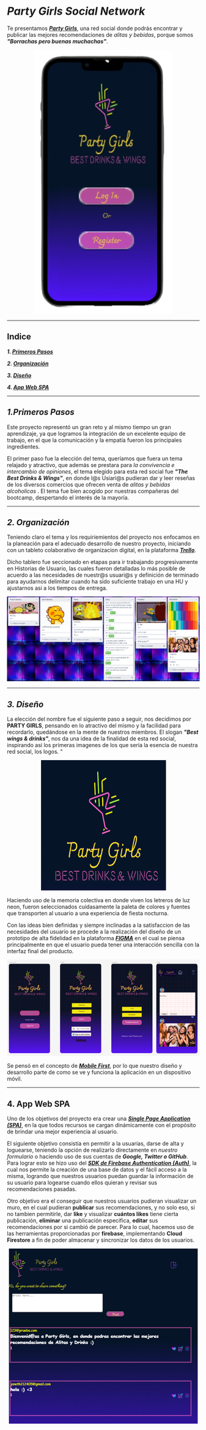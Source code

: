# **_Party Girls Social Network_**

Te presentamos [**_Party Girls_**](https://party-girls-2022.web.app), una red social donde podrás encontrar y publicar las mejores recomendaciones de _alitas y bebidas_, porque somos **_"Borrachas pero buenas muchachas"_**.

<center><img src="src\Images\Mi proyecto.png"></center>

___

## **Indice**

**_1. [Primeros Pasos](#1-primeros-pasos)_**

**_2. [Organización](#2-organización)_**

**_3. [Diseño](#3-diseño)_**

**_4. [App Web SPA](#4-app-web-spa)_**


___
## **_1.Primeros Pasos_**

Este proyecto representó un gran reto y al mismo tiempo un gran aprendizaje, ya que logramos la integración de un excelente equipo de trabajo, en el que la comunicación y la empatía fueron los principales ingredientes.

El primer paso fue la elección del tema, queríamos que fuera un tema relajado y atractivo, que además se prestara para _la convivencia e intercambio de opiniones_, el tema elegido para esta red social fue **_"The Best Drinks & Wings"_**, en donde l@s Usiari@s pudieran dar y leer reseñas de los diversos comercios que ofrecen venta de _alitas y bebidas alcoholicas_ . El tema fue bien acogido por nuestras compañeras del bootcamp, despertando el interés de la mayoría.
____
## **_2. Organización_**

Teniendo claro el tema y los requiriemientos del proyecto nos enfocamos en la planeación para el adecuado desarrollo de nuestro proyecto, iniciando con un tableto colaborativo de organizacion digital, en la plataforma [**_Trello_**](https://trello.com/b/kBthYiLd/mujer-fiestera).

Dicho tablero fue seccionado en etapas para ir trabajando progresivamente en Historias de Usuario, las cuales fueron detalladas lo más posible de acuerdo a las necesidades de nuestr@s usuari@s y definición de terminado para ayudarnos delimitar cuando ha sido suficiente trabajo en una HU y ajustarnos asi a los tiempos de entrega.

<center><img src=src\Images\TRELLO.PNG></center>

___

## **_3. Diseño_**

La elección del nombre fue el siguiente paso a seguir, nos decidimos por **PARTY GIRLS**, pensando en lo atractivo del mismo y la facilidad para recordarlo, quedándose en la mente de nuestros miembros. El slogan **_"Best wings & drinks"_**, nos da una idea de la finalidad de esta red social, inspirando asi los primeras imagenes de los que sería la esencia de nuestra red social, los logos.
"
<center><img src="src\Images\lfr.PNG"></center>

Haciendo uso de la memoria colectiva en donde viven los letreros de luz neon, fueron seleccionados cuidasamente la paleta de colores y fuentes que transporten al usuario a una experiencia de fiesta nocturna. 

Con las ideas bien definidas y siempre inclinadas a la satisfaccion de las necesidades del usuario se procede a la realización del diseño de un prototipo de alta fidelidad en la plataforma [**_FIGMA_**](https://www.figma.com/file/4G4h6C6a3X9j8LDKX16AcE/Social-Network) en el cual se piensa principalmente en que el usuario pueda tener una interacción sencilla con la interfaz final del producto. 

<center><img src=src\Images\Figma.PNG></center>


Se pensó en el concepto de [**_Mobile First_**](https://mediaclick.es/blog/diseno-web-responsive-design-y-la-importancia-del-mobile-first/), por lo que nuestro diseño y desarrollo parte de como se ve y funciona la aplicación en un dispositivo móvil. 
___

## **4. App Web SPA**

Uno de los objetivos del proyecto era crear una [**_Single Page Application (SPA)_**](https://es.wikipedia.org/wiki/Single-page_application#Frameworks_de_JavaScript), en la que todos recursos se cargan dinámicamente con el propósito de brindar una mejor experiencia al usuario.

El siguiente objetivo consistía en permitir a la usuarias, darse de alta y loguearse, teniendo la opción de realizarlo directamente en *nuestro formulario* o haciendo uso de sus cuentas de **_Google, Twitter o GitHub_**. Para lograr esto se hizo uso del [**_SDK de Firebase Authentication (Auth)_**](https://firebase.google.com/docs/auth), la cual nos permite la creación de una base de datos y el fácil acceso a la misma, logrando que nuestros usuarios puedan guardar la información de su usuario para logearse cuando ellos quieran y revisar sus recomendaciones pasadas.

Otro objetivo era el conseguir que nuestros usuarios pudieran visualizar un muro, en el cual pudieran **publicar** sus recomendaciones, y no solo eso, si no tambien permitirle, dar **like** y visualizar **cuántos likes** tiene cierta publicación, **eliminar** una publicación específica, **editar** sus recomendaciones por si cambió de parecer. Para lo cual, hacemos uso de las herramientas proporcionadas por **firebase**, implementando **Cloud Firestore** a fin de poder almacenar y sincronizar los datos de los usuarios. 

<center><img src="src\Images\Post.PNG"></center>




